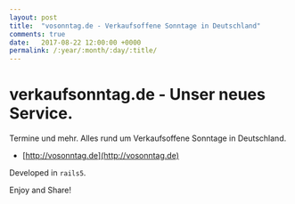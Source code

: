 ```yaml
---
layout: post
title:  "vosonntag.de - Verkaufsoffene Sonntage in Deutschland"
comments: true
date:   2017-08-22 12:00:00 +0000
permalink: /:year/:month/:day/:title/
---
```


# verkaufsonntag.de - Unser neues Service.

Termine und mehr. Alles rund um Verkaufsoffene Sonntage in Deutschland.

* [http://vosonntag.de](http://vosonntag.de)

Developed in `rails5`.

Enjoy and Share!
